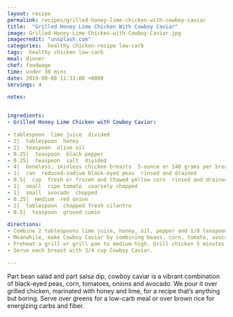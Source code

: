 ```yaml
---
layout: recipe
permalink: recipes/grilled-honey-lime-chicken-with-cowboy-caviar
title:  "Grilled Honey Lime Chicken With Cowboy Caviar"
image: Grilled-Honey-Lime-Chicken-with-Cowboy-Caviar.jpg
imagecredit: "unsplash.com"
categories:  healthy chicken-recipe low-carb
tags:  healthy chicken low-carb
meal: dinner
chef: foodwage
time: under 30 mins
date: 2019-08-08 11:33:00 +0800
servings: 4

notes:


ingredients:
- Grilled Honey Lime Chicken with Cowboy Caviar:

- tablespoon  lime juice  divided
- 2|  tablespoon  honey
- 2|  teaspoon  olive oil
- 0.25|  teaspoon  black pepper
- 0.25|  teaspoon  salt  divided
- 4|  boneless, skinless chicken breasts  5-ounce or 140 grams per breast
- 1|  can  reduced-sodium black-eyed peas  rinsed and drained
- 0.5|  cup  fresh or frozen and thawed yellow corn  rinsed and drained
- 1|  small  ripe tomato  coarsely chopped
- 1|  small  avocado  chopped
- 0.25|  medium  red onion
- 2|  tablespoon  chopped fresh cilantro
- 0.5|  teaspoon  ground cumin

directions:
- Combine 2 tablespoons lime juice, honey, oil, pepper and 1/8 teaspoon salt in a plastic storage bag or shallow container. Add chicken, tossing to coat. Close the bag or cover, and marinate in the refrigerator 15 minutes up to 2 hours.
- Meanwhile, make Cowboy Caviar by combining beans, corn, tomato, avocado, onion, cilantro and cumin in a medium bowl. Stir in the remaining 1 1/2 tablespoons lime juice and 1/8 teaspoon salt.
- Preheat a grill or grill pan to medium-high. Grill chicken 5 minutes on each side, or until internal temperature reaches 160°F.
- Serve each breast with 3/4 cup Cowboy Caviar.

---
```


Part bean salad and part salsa dip, cowboy caviar is a vibrant combination of black-eyed peas, corn, tomatoes, onions and avocado. We pour it over grilled chicken, marinated with honey and lime, for a recipe that’s anything but boring. Serve over greens for a low-carb meal or over brown rice for energizing carbs and fiber.